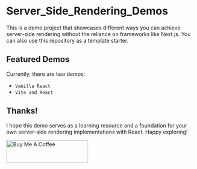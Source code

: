 # Server_Side_Rendering_Demos

This is a demo project that showcases different ways you can achieve server-side rendering without the reliance on frameworks like Next.js. You can also use this repository as a template starter.

## Featured Demos
Currently, there are two demos:
- `Vanilla React`
- `Vite and React`

## Thanks!
I hope this demo serves as a learning resource and a foundation for your own server-side rendering implementations with React. Happy exploring!

<a href="https://www.buymeacoffee.com/dBish" target="_blank"><img src="https://cdn.buymeacoffee.com/buttons/v2/default-yellow.png" alt="Buy Me A Coffee" style="height: 60px !important;width: 217px !important;" ></a>
